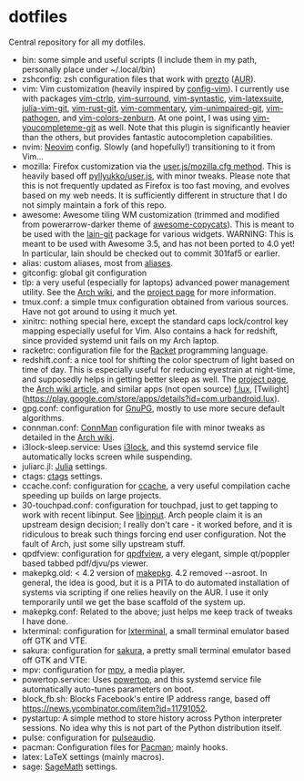 dotfiles
========

Central repository for all my dotfiles.

* bin: some simple and useful scripts (I include them in my path, personally place under ~/.local/bin)
* zshconfig: zsh configuration files that work with [prezto](https://github.com/sorin-ionescu/prezto) ([AUR](https://aur.archlinux.org/packages/prezto-git)).
* vim: Vim customization (heavily inspired by [config-vim](https://github.com/mattjj/config-vim)).
I currently use with packages [vim-ctrlp](https://www.archlinux.org/packages/community/any/vim-ctrlp), [vim-surround](https://www.archlinux.org/packages/community/any/vim-surround), [vim-syntastic](https://www.archlinux.org/packages/community/any/vim-syntastic), [vim-latexsuite](https://www.archlinux.org/packages/community/any/vim-latexsuite), [julia-vim-git](https://aur.archlinux.org/packages/julia-vim-git), [vim-rust-git](https://aur.archlinux.org/packages/vim-rust-git), [vim-commentary](https://aur.archlinux.org/packages/vim-commentary), [vim-unimpaired-git](https://aur.archlinux.org/packages/vim-unimpaired-git), [vim-pathogen](https://aur.archlinux.org/packages/vim-pathogen), and [vim-colors-zenburn](https://aur.archlinux.org/packages/vim-colors-zenburn).
At one point, I was using [vim-youcompleteme-git](https://aur.archlinux.org/packages/vim-youcompleteme-git) as well. Note that this plugin is significantly heavier than the others, but provides fantastic autocompletion capabilities.
* nvim: [Neovim](https://neovim.io/) config. Slowly (and hopefully!) transitioning to it from Vim...
* mozilla: Firefox customization via the [user.js/mozilla.cfg method](https://wiki.archlinux.org/index.php/Firefox). This is heavily based off [pyllyukko/user.js](https://github.com/pyllyukko/user.js), with minor tweaks. Please note that this is not frequently updated as Firefox is too fast moving, and evolves based on my web needs. It is sufficiently different in structure that I do not simply maintain a fork of this repo.
* awesome: Awesome tiling WM customization (trimmed and modified from powerarrow-darker theme of [awesome-copycats](https://github.com/copycat-killer/awesome-copycats)).
This is meant to be used with the [lain-git](https://aur.archlinux.org/packages/lain-git) package for various widgets.
WARNING: This is meant to be used with Awesome 3.5, and has not been ported to 4.0 yet!
In particular, lain should be checked out to commit 301faf5 or earlier.
* alias: custom aliases, most from [aliases](https://gist.github.com/anonymous/a9055e30f97bd19645c2).
* gitconfig: global git configuration
* tlp: a very useful (especially for laptops) advanced power management utility. See the [Arch wiki](https://wiki.archlinux.org/index.php/TLP), and the [project page](http://linrunner.de/en/tlp/tlp.html) for more information.
* tmux.conf: a simple tmux configuration obtained from various sources. Have not got around to using it much yet.
* xinitrc: nothing special here, except the standard caps lock/control key mapping especially useful for Vim. Also contains a hack for redshift, since provided systemd unit fails on my Arch laptop.
* racketrc: configuration file for the [Racket](http://racket-lang.org/) programming language.
* redshift.conf: a nice tool for shifting the color spectrum of light based on time of day. This is especially useful for reducing eyestrain at night-time, and supposedly helps in getting better sleep as well. The [project page](https://github.com/jonls/redshift), the [Arch wiki article](https://wiki.archlinux.org/index.php/Redshift), and similar apps (not open source) [f.lux](https://justgetflux.com), [Twilight] (https://play.google.com/store/apps/details?id=com.urbandroid.lux).
* gpg.conf: configuration for [GnuPG](https://gnupg.org), mostly to use more secure default algorithms.
* connman.conf: [ConnMan](https://01.org/connman) configuration file with minor tweaks as detailed in the [Arch wiki](https://wiki.archlinux.org/index.php/Connman).
* i3lock-sleep.service: Uses [i3lock](https://github.com/popoffka/i3lock), and this systemd service file automatically locks screen while suspending.
* juliarc.jl: [Julia](https://julialang.org) settings.
* ctags: [ctags](https://en.wikipedia.org/wiki/Ctags) settings.
* ccache.conf: configuration for [ccache](https://ccache.samba.org), a very useful compilation cache speeding up builds on large projects.
* 30-touchpad.conf: configuration for touchpad, just to get tapping to work with recent libinput. See [libinput](https://wiki.archlinux.org/index.php/Libinput). Arch people claim it is an upstream design decision; I really don't care - it worked before, and it is ridiculous to break such things forcing end user configuration. Not the fault of Arch, just some silly upstream stuff.
* qpdfview: configuration for [qpdfview](https://launchpad.net/qpdfview), a very elegant, simple qt/poppler based tabbed pdf/djvu/ps viewer.
* makepkg.old: < 4.2 version of [makepkg](https://wiki.archlinux.org/index.php/Makepkg). 4.2 removed --asroot. In general, the idea is good, but it is a PITA to do automated installation of systems via scripting if one relies heavily on the AUR. I use it only temporarily until we get the base scaffold of the system up.
* makepkg.conf: Related to the above; just helps me keep track of tweaks I have done.
* lxterminal: configuration for [lxterminal](https://github.com/lxde/lxterminal), a small terminal emulator based off GTK and VTE.
* sakura: configuration for [sakura](https://launchpad.net/sakura), a pretty small terminal emulator based off GTK and VTE.
* mpv: configuration for [mpv](https://mpv.io/), a media player.
* powertop.service: Uses [powertop](https://01.org/powertop), and this systemd service file automatically auto-tunes parameters on boot.
* block_fb.sh: Blocks Facebook's entire IP address range, based off https://news.ycombinator.com/item?id=11791052.
* pystartup: A simple method to store history across Python interpreter sessions. No idea why this is not part of the Python distribution itself.
* pulse: configuration for [pulseaudio](https://www.freedesktop.org/wiki/Software/PulseAudio/).
* pacman: Configuration files for [Pacman](https://www.archlinux.org/pacman/); mainly hooks.
* latex: LaTeX settings (mainly macros).
* sage: [SageMath](https://www.sagemath.org/) settings.
